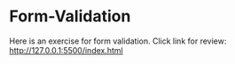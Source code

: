 # Form-Validation
Here is an exercise for form validation. Click link for review: http://127.0.0.1:5500/index.html
